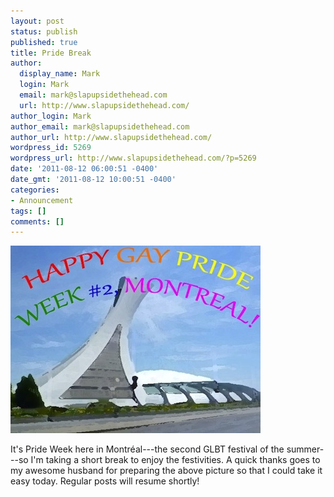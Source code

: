 ```yaml
---
layout: post
status: publish
published: true
title: Pride Break
author:
  display_name: Mark
  login: Mark
  email: mark@slapupsidethehead.com
  url: http://www.slapupsidethehead.com/
author_login: Mark
author_email: mark@slapupsidethehead.com
author_url: http://www.slapupsidethehead.com/
wordpress_id: 5269
wordpress_url: http://www.slapupsidethehead.com/?p=5269
date: '2011-08-12 06:00:51 -0400'
date_gmt: '2011-08-12 10:00:51 -0400'
categories:
- Announcement
tags: []
comments: []
---
```

![](/wp-content/media/2011/08/montreal-pride.jpg "Happy Pride!")

It's Pride Week here in Montréal---the second GLBT festival of the summer---so I'm taking a short break to enjoy the festivities. A quick thanks goes to my awesome husband for preparing the above picture so that I could take it easy today. Regular posts will resume shortly!

